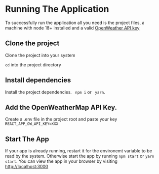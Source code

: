 # Running The Application

To successfully run the application all you need is the project files, a machine with node 18+ installed and a valid [OpenWeather API key](https://openweathermap.org/api)

## Clone the project

Clone the project into your system

`cd` into the project directory

## Install dependencies

Install the project dependencies. `
npm i` or `
yarn`.

## Add the OpenWeatherMap API Key.

Create a .env file in the project root and paste your key `
REACT_APP_OW_API_KEY=XXX`

## Start The App

If your app is already running, restart it for the environemt variable to be read by the system. Otherwise start the app by running `npm start` or `yarn start`. You can view the app in your browser by visiting [http://localhost:3000](http://localhost:3000)
